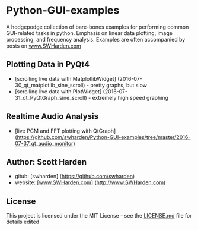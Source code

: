 # Python-GUI-examples
A hodgepodge collection of bare-bones examples for performing common GUI-related tasks in python. Emphasis on linear data plotting, image processing, and frequency analysis. Examples are often accompanied by posts on www.SWHarden.com

## Plotting Data in PyQt4
* [scrolling live data with MatplotlibWidget] (2016-07-30_qt_matplotlib_sine_scroll) - pretty graphs, but slow
* [scrolling live data with PlotWidget] (2016-07-31_qt_PyQtGraph_sine_scroll) - extremely high speed graphing

## Realtime Audio Analysis
* [live PCM and FFT plotting with QtGraph] (https://github.com/swharden/Python-GUI-examples/tree/master/2016-07-37_qt_audio_monitor)


## Author: Scott Harden

* gitub: [swharden] (https://github.com/swharden)
* website: [www.SWHarden.com] (http://www.SWHarden.com)

## License
This project is licensed under the MIT License - see the [LICENSE.md](LICENSE.md) file for details
edited
